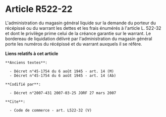 # Article R522-22

L'administration du magasin général liquide sur la demande du porteur du récépissé ou du warrant les dettes et les frais
énumérés à l'article L. 522-32 et dont le privilège prime celui de la créance garantie sur le warrant. Le bordereau de
liquidation délivré par l'administration du magasin général porte les numéros du récépissé et du warrant auxquels il se
réfère.

**Liens relatifs à cet article**

	**Anciens textes**:

	  - Décret n°45-1754 du 6 août 1945 - art. 14 (M)
	  - Décret n°45-1754 du 6 août 1945 - art. 14 (Ab)

	**Codifié par**:

	  - Décret n°2007-431 2007-03-25 JORF 27 mars 2007

	**Cite**:

	  - Code de commerce - art. L522-32 (V)
